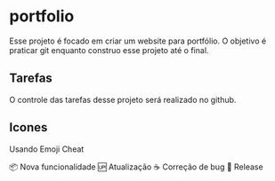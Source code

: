 # portfolio
Esse projeto é focado em criar um website para portfólio.
O objetivo é praticar git enquanto construo esse projeto até o final. 
## Tarefas 
O controle das tarefas desse projeto será realizado no github.

## Icones

Usando Emoji Cheat 

:package: Nova funcionalidade
:up: Atualização
:coffee: Correção de bug
:checkered_flag: Release 
